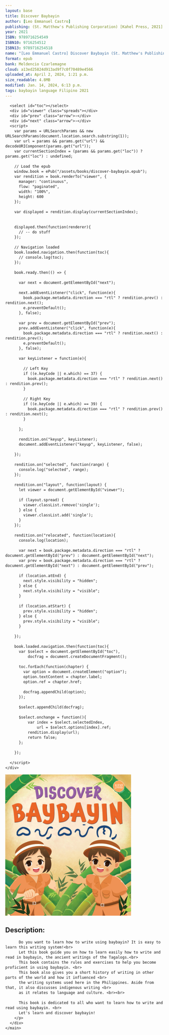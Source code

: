 ```yaml
---
layout: base
title: Discover Baybayin
author: [Leo Emmanuel Castro]
publishing: (St. Matthew's Publishing Corporation) [Kahel Press, 2021]
year: 2021
ISBN: 9789716254549
ISBN10: 9716254512 
ISBN13: 9789716254518
name: "[Leo Emmanuel Castro] Discover Baybayin (St. Matthew's Publishing Corporation. 2021).epub"
format: epub
bank: Meldencio Czarlemagne
cloud: a13ed25824d913ad9f7c0f70489e4566
uploaded_at: April 2, 2024, 1:21 p.m. 
size_readable: 4.8MB
modified: Jan. 14, 2024, 6:13 p.m.
tags: baybayin language Filipino 2021
---
```

<link rel="stylesheet" type="text/css" href="/assets/css/reader.css">

<script src="https://cdnjs.cloudflare.com/ajax/libs/jszip/3.1.5/jszip.min.js"></script>
<script src="/assets/js/epub.js/dist/epub.min.js"></script>

<div class="block">
  <div>
    <div id="area" class="w-[969px] block h-[670px]">
    
      <select id="toc"></select>
      <div id="viewer" class="spreads"></div>
      <div id="prev" class="arrow">‹</div>
      <div id="next" class="arrow">›</div>
      <script>
        var params = URLSearchParams && new URLSearchParams(document.location.search.substring(1));
        var url = params && params.get("url") && decodeURIComponent(params.get("url"));
        var currentSectionIndex = (params && params.get("loc")) ? params.get("loc") : undefined;
    
        // Load the epub
        window.book = ePub("/assets/books/discover-baybayin.epub");
        var rendition = book.renderTo("viewer", {
          manager: "continuous",
          flow: "paginated",
          width: "100%",
          height: 600
        });
    
        var displayed = rendition.display(currentSectionIndex);
    
    
        displayed.then(function(renderer){
          // -- do stuff
        });
    
        // Navigation loaded
        book.loaded.navigation.then(function(toc){
          // console.log(toc);
        });
    
        book.ready.then(() => {
    
          var next = document.getElementById("next");
    
          next.addEventListener("click", function(e){
            book.package.metadata.direction === "rtl" ? rendition.prev() : rendition.next();
            e.preventDefault();
          }, false);
    
          var prev = document.getElementById("prev");
          prev.addEventListener("click", function(e){
            book.package.metadata.direction === "rtl" ? rendition.next() : rendition.prev();
            e.preventDefault();
          }, false);
    
          var keyListener = function(e){
    
            // Left Key
            if ((e.keyCode || e.which) == 37) {
              book.package.metadata.direction === "rtl" ? rendition.next() : rendition.prev();
            }
    
            // Right Key
            if ((e.keyCode || e.which) == 39) {
              book.package.metadata.direction === "rtl" ? rendition.prev() : rendition.next();
            }
    
          };
    
          rendition.on("keyup", keyListener);
          document.addEventListener("keyup", keyListener, false);
    
        });
    
        rendition.on("selected", function(range) {
          console.log("selected", range);
        });
    
        rendition.on("layout", function(layout) {
          let viewer = document.getElementById("viewer");
    
          if (layout.spread) {
            viewer.classList.remove('single');
          } else {
            viewer.classList.add('single');
          }
        });
    
        rendition.on("relocated", function(location){
          console.log(location);
    
          var next = book.package.metadata.direction === "rtl" ?  document.getElementById("prev") : document.getElementById("next");
          var prev = book.package.metadata.direction === "rtl" ?  document.getElementById("next") : document.getElementById("prev");
    
          if (location.atEnd) {
            next.style.visibility = "hidden";
          } else {
            next.style.visibility = "visible";
          }
    
          if (location.atStart) {
            prev.style.visibility = "hidden";
          } else {
            prev.style.visibility = "visible";
          }
    
        });
    
        book.loaded.navigation.then(function(toc){
          var $select = document.getElementById("toc"),
              docfrag = document.createDocumentFragment();
    
          toc.forEach(function(chapter) {
            var option = document.createElement("option");
            option.textContent = chapter.label;
            option.ref = chapter.href;
    
            docfrag.appendChild(option);
          });
    
          $select.appendChild(docfrag);
    
          $select.onchange = function(){
              var index = $select.selectedIndex,
                  url = $select.options[index].ref;
              rendition.display(url);
              return false;
          };
    
        });
    
      </script>
    </div>
  </div>

  <div class="w-max flex [flex-direction:column] md:[flex-direction:row] md:mx-auto">
    <div class="max-w-[100vw]">
      <img alt="Discover Baybayin" src="/assets/images/book_covers/Discover-Baybayin.png" width="400px"
        class="mx-auto"/>
    </div>
    <main>
      <div class="text md:w-[750px] w-[90vw] ml-[3rem] pr-[2rem]">
        <h2 class="sm:ml-[5rem]">Description:</h2>
        <p class="description bg-gray-200/90 py-4 px-2">
    
          Do you want to learn how to write using baybayin? It is easy to learn this writing system!<br>
          Let this book guide you on how to learn easily how to write and read in baybayin, the ancient writings of the Tagalogs.<br> 
          This book contains the rules and exercises to help you become proficient in using baybayin. <br>
          This book also gives you a short history of writing in other parts of the world and how it influenced <br> 
          the writing systems used here in the Philippines. Aside from that, it also discusses indigenous writing <br>
          as it relates to language and culture. <br><br>
          
          This book is dedicated to all who want to learn how to write and read using baybayin. <br> 
          Let's learn and discover baybayin!
        </p>
      </div>
    </main>  
  </div>
</div>